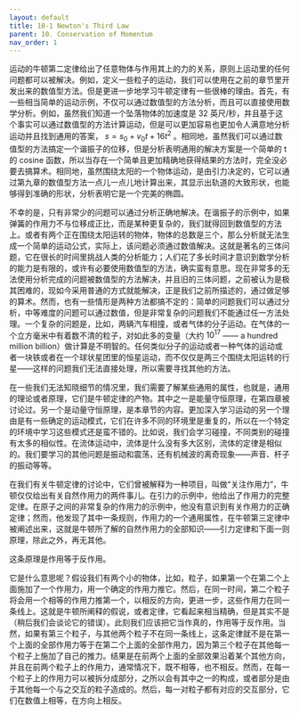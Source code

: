 ```yaml
---
layout: default
title: 10-1 Newton's Third Law
parent: 10. Conservation of Momentum
nav_order: 1
---
```

运动的牛顿第二定律给出了任意物体与作用其上的力的关系，原则上运动里的任何问题都可以被解决。例如，定义一些粒子的运动，我们可以使用在之前的章节里开发出来的数值型方法。但是更进一步地学习牛顿定律有一些很棒的理由。首先，有一些相当简单的运动示例，不仅可以通过数值型的方法分析，而且可以直接使用数学分析。例如，虽然我们知道一个坠落物体的加速度是 32 英尺/秒，并且基于这个事实可以通过数值型的方法计算运动，但是可以更加容易也更加令人满意地分析运动并且找到通用的答案， $s=s_0+v_0t+16t^2$ 。相同地，虽然我们可以通过数值型的方法搞定一个谐振子的位移，但是分析表明通用的解决方案是一个简单的 t 的 cosine 函数，所以当存在一个简单且更加精确地获得结果的方法时，完全没必要去搞算术。相同地，虽然围绕太阳的一个物体运动，是由引力决定的，它可以通过第九章的数值型方法一点儿一点儿地计算出来，其显示出轨道的大致形状，也能够得到准确的形状，分析表明它是一个完美的椭圆。

不幸的是，只有非常少的问题可以通过分析正确地解决。在谐振子的示例中，如果弹簧的作用力不与位移成正比，而是某种更复杂的，我们就得回到数值型的方法上。或者有两个正在围绕太阳运转的物体，物体的总数是三个，那么分析就无法生成一个简单的运动公式，实际上，该问题必须通过数值解决。这就是著名的三体问题，它在很长的时间里挑战人类的分析能力；人们花了多长时间才意识到数学分析的能力是有限的，或许有必要使用数值型的方法，确实蛮有意思。现在非常多的无法使用分析完成的问题被数值型的方法解决，并且旧的三体问题，之前被认为是极其困难的，现如今采用普通的方式就能解决，正是我们之前所描述的，通过做足够的算术。然而，也有一些情形是两种方法都搞不定的：简单的问题我们可以通过分析，中等难度的问题可以通过数值，但是非常复杂的问题我们不能通过任一方法处理。一个复杂的问题是，比如，两辆汽车相撞，或者气体的分子运动。在气体的一个立方毫米中有着数不清的粒子，对如此多的变量（大约 $10^{17}$ —— a hundred million billion）做计算是不明智的。任何类似分子的运动或者一种气体的运动或者一块铁或者在一个球状星团里的恒星运动，而不仅仅是两三个围绕太阳运转的行星——这样的问题我们无法直接处理，所以需要寻找其他的方法。

在一些我们无法知晓细节的情况里，我们需要了解某些通用的属性，也就是，通用的理论或者原理，它们是牛顿定律的产物。其中之一是能量守恒原理，在第四章被讨论过。另一个是动量守恒原理，是本章节的内容。更加深入学习运动的另一个理由是有一些确定的运动模式，它们在许多不同的环境里是重复的，所以在一个特定的环境中学习这些模式还是蛮不错的。比如说，我们会学习碰撞，不同类别的碰撞有太多的相似性。在流体运动中，流体是什么没有多大区别，流体的定律是相似的。我们要学习的其他问题是振动和震荡，还有机械波的离奇现象——声音、杆子的振动等等。

在我们有关牛顿定律的讨论中，它们曾被解释为一种项目，叫做“关注作用力”，牛顿仅仅给出有关自然作用力的两件事儿。在引力的示例中，他给出了作用力的完整定律。在原子之间的非常复杂的作用力的示例中，他没有意识到有关作用力的正确定律；然而，他发现了其中一条规则，作用力的一个通用属性，在牛顿第三定律中被阐述出来，这就是牛顿所了解的自然作用力的全部知识——引力定律和下面一则原理，除此之外，再无其他。

这条原理是作用等于反作用。

它是什么意思呢？假设我们有两个小的物体，比如，粒子，如果第一个在第二个上面施加了一个作用力，用一个确定的作用力推它。然后，在同一时间，第二个粒子将会用一个相等的作用力推第一个，以相反的方向，更进一步，这些作用力在同一条线上。这就是牛顿所阐释的假说，或者定律，它看起来相当精确，但是其实不是（稍后我们会谈论它的错误）。此刻我们应该把它当作真的，作用等于反作用。当然，如果有第三个粒子，与其他两个粒子不在同一条线上，这条定律就不是在第一个上面的全部作用力等于在第二个上面的全部作用力，因为第三个粒子在其他每一个粒子上施加了自己的推力。结果是在前两个上面的全部效果沿着某个其他方向，并且在前两个粒子上的作用力，通常情况下，既不相等，也不相反。然而，在每一个粒子上的作用力可以被拆分成部分，之所以会有其中之一的构成，或者部分是由于其他每一个与之交互的粒子造成的。然后，每一对粒子都有对应的交互部分，它们在数值上相等，在方向上相反。
